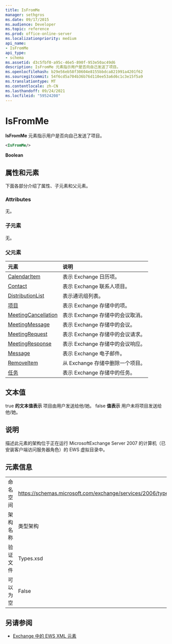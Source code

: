 ```yaml
---
title: IsFromMe
manager: sethgros
ms.date: 09/17/2015
ms.audience: Developer
ms.topic: reference
ms.prod: office-online-server
ms.localizationpriority: medium
api_name:
- IsFromMe
api_type:
- schema
ms.assetid: d3c5fbf0-a95c-46e5-890f-953e50ac49d6
description: IsFromMe 元素指示用户是否向自己发送了项目。
ms.openlocfilehash: b29e56eb58f30604e8155bbdca821991a4201f62
ms.sourcegitcommit: 54f6cd5a704b36b76d110ee53a6d6c1c3e15f5a9
ms.translationtype: MT
ms.contentlocale: zh-CN
ms.lasthandoff: 09/24/2021
ms.locfileid: "59524208"
---
```

# <a name="isfromme"></a>IsFromMe

**IsFromMe** 元素指示用户是否向自己发送了项目。 
  
```xml
<IsFromMe/>
```

 **Boolean**
## <a name="attributes-and-elements"></a>属性和元素

下面各部分介绍了属性、子元素和父元素。
  
### <a name="attributes"></a>Attributes

无。
  
### <a name="child-elements"></a>子元素

无。
  
### <a name="parent-elements"></a>父元素

|**元素**|**说明**|
|:-----|:-----|
|[CalendarItem](calendaritem.md) <br/> |表示 Exchange 日历项。  <br/> |
|[Contact](contact.md) <br/> |表示 Exchange 联系人项目。  <br/> |
|[DistributionList](distributionlist.md) <br/> |表示通讯组列表。  <br/> |
|[项目](item.md) <br/> |表示 Exchange 存储中的项。  <br/> |
|[MeetingCancellation](meetingcancellation.md) <br/> |表示 Exchange 存储中的会议取消。  <br/> |
|[MeetingMessage](meetingmessage.md) <br/> |表示 Exchange 存储中的会议。  <br/> |
|[MeetingRequest](meetingrequest.md) <br/> |表示 Exchange 存储中的会议请求。  <br/> |
|[MeetingResponse](meetingresponse.md) <br/> |表示 Exchange 存储中的会议响应。  <br/> |
|[Message](message-ex15websvcsotherref.md) <br/> |表示 Exchange 电子邮件。  <br/> |
|[RemoveItem](removeitem.md) <br/> |从 Exchange 存储中删除一个项目。  <br/> |
|[任务](task.md) <br/> |表示 Exchange 存储中的任务。  <br/> |
   
## <a name="text-value"></a>文本值

true **的文本值表示** 项目由用户发送给他/她。 false **值表示** 用户未将项目发送给他/她。 
  
## <a name="remarks"></a>说明

描述此元素的架构位于正在运行 MicrosoftExchange Server 2007 的计算机（已安装客户端访问服务器角色）的 EWS 虚拟目录中。
  
## <a name="element-information"></a>元素信息

|||
|:-----|:-----|
|命名空间  <br/> |https://schemas.microsoft.com/exchange/services/2006/types  <br/> |
|架构名称  <br/> |类型架构  <br/> |
|验证文件  <br/> |Types.xsd  <br/> |
|可以为空  <br/> |False  <br/> |
   
## <a name="see-also"></a>另请参阅



- [Exchange 中的 EWS XML 元素](ews-xml-elements-in-exchange.md)

